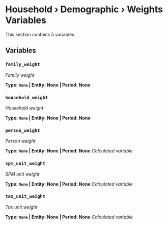 # Household › Demographic › Weights Variables

This section contains 5 variables.

## Variables

### `family_weight`
*Family weight*

**Type: `None` | Entity: None | Period: None**

### `household_weight`
*Household weight*

**Type: `None` | Entity: None | Period: None**

### `person_weight`
*Person weight*

**Type: `None` | Entity: None | Period: None**
*Calculated variable*

### `spm_unit_weight`
*SPM unit weight*

**Type: `None` | Entity: None | Period: None**
*Calculated variable*

### `tax_unit_weight`
*Tax unit weight*

**Type: `None` | Entity: None | Period: None**
*Calculated variable*
